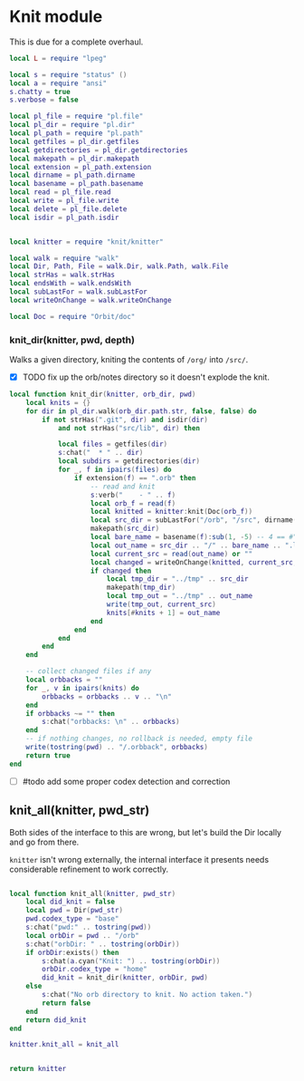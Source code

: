 # Knit module


 This is due for a complete overhaul.

```lua
local L = require "lpeg"

local s = require "status" ()
local a = require "ansi"
s.chatty = true
s.verbose = false

local pl_file = require "pl.file"
local pl_dir = require "pl.dir"
local pl_path = require "pl.path"
local getfiles = pl_dir.getfiles
local getdirectories = pl_dir.getdirectories
local makepath = pl_dir.makepath
local extension = pl_path.extension
local dirname = pl_path.dirname
local basename = pl_path.basename
local read = pl_file.read
local write = pl_file.write
local delete = pl_file.delete
local isdir = pl_path.isdir


local knitter = require "knit/knitter"

local walk = require "walk"
local Dir, Path, File = walk.Dir, walk.Path, walk.File
local strHas = walk.strHas
local endsWith = walk.endsWith
local subLastFor = walk.subLastFor
local writeOnChange = walk.writeOnChange

local Doc = require "Orbit/doc"

```
### knit_dir(knitter, pwd, depth)

 Walks a given directory, kniting the contents of ``/org/``
 into ``/src/``.


 - [X] TODO fix up the orb/notes directory so it doesn't explode
       the knit.

```lua
local function knit_dir(knitter, orb_dir, pwd)
    local knits = {}
    for dir in pl_dir.walk(orb_dir.path.str, false, false) do
        if not strHas(".git", dir) and isdir(dir)
            and not strHas("src/lib", dir) then

            local files = getfiles(dir)
            s:chat("  * " .. dir)
            local subdirs = getdirectories(dir)
            for _, f in ipairs(files) do
                if extension(f) == ".orb" then
                    -- read and knit
                    s:verb("    - " .. f)
                    local orb_f = read(f)
                    local knitted = knitter:knit(Doc(orb_f))
                    local src_dir = subLastFor("/orb", "/src", dirname(f))
                    makepath(src_dir)
                    local bare_name = basename(f):sub(1, -5) -- 4 == #".orb"
                    local out_name = src_dir .. "/" .. bare_name .. ".lua"
                    local current_src = read(out_name) or ""
                    local changed = writeOnChange(knitted, current_src, out_name, 0)
                    if changed then
                        local tmp_dir = "../tmp" .. src_dir
                        makepath(tmp_dir)
                        local tmp_out = "../tmp" .. out_name
                        write(tmp_out, current_src)
                        knits[#knits + 1] = out_name
                    end
                end
            end
        end
    end

    -- collect changed files if any
    local orbbacks = ""
    for _, v in ipairs(knits) do
        orbbacks = orbbacks .. v .. "\n"
    end
    if orbbacks ~= "" then
        s:chat("orbbacks: \n" .. orbbacks)
    end
    -- if nothing changes, no rollback is needed, empty file
    write(tostring(pwd) .. "/.orbback", orbbacks)
    return true
end

```

- [ ] #todo add some proper codex detection and correction


## knit_all(knitter, pwd_str)

Both sides of the interface to this are wrong, but let's build
the Dir locally and go from there.


``knitter`` isn't wrong externally, the internal interface it
presents needs considerable refinement to work correctly.

```lua

local function knit_all(knitter, pwd_str)
    local did_knit = false
    local pwd = Dir(pwd_str)
    pwd.codex_type = "base"
    s:chat("pwd:" .. tostring(pwd))
    local orbDir = pwd .. "/orb"
    s:chat("orbDir: " .. tostring(orbDir))
    if orbDir:exists() then
        s:chat(a.cyan("Knit: ") .. tostring(orbDir))
        orbDir.codex_type = "home"
        did_knit = knit_dir(knitter, orbDir, pwd)
    else
        s:chat("No orb directory to knit. No action taken.")
        return false
    end
    return did_knit
end

knitter.knit_all = knit_all


return knitter
```
